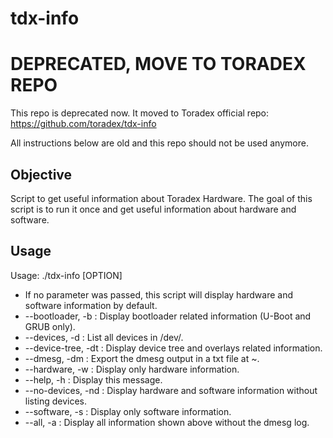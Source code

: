 # tdx-info #

# DEPRECATED, MOVE TO TORADEX REPO #

This repo is deprecated now. It moved to Toradex official repo: https://github.com/toradex/tdx-info

All instructions below are old and this repo should not be used anymore.

## Objective ##
Script to get useful information about Toradex Hardware.
The goal of this script is to run it once and get useful information about hardware and software.

## Usage ##

Usage: ./tdx-info [OPTION]

* If no parameter was passed, this script will display hardware and software information by default.
* --bootloader, -b   : Display bootloader related information (U-Boot and GRUB only).
* --devices, -d      : List all devices in /dev/.
* --device-tree, -dt : Display device tree and overlays related information.
* --dmesg, -dm       : Export the dmesg output in a txt file at ~.
* --hardware, -w     : Display only hardware information.
* --help, -h         : Display this message.
* --no-devices, -nd  : Display hardware and software information without listing devices.
* --software, -s     : Display only software information.
* --all, -a          : Display all information shown above without the dmesg log.
